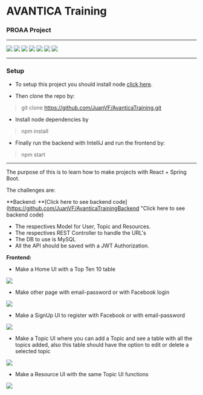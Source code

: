 # AVANTICA Training 

### PROAA Project

------------


![](https://img.shields.io/npm/v/bootstrap?color=%2300C46E&label=bootstrap) ![](https://img.shields.io/npm/v/local-storage?color=%2300C46E&label=local-storage) ![](https://img.shields.io/npm/v/react?color=%2300C46E&label=react) ![](https://img.shields.io/npm/v/react-dom?color=%2300C46E&label=react-dom) ![](https://img.shields.io/npm/v/react-facebook-login?label=react-facebook-login) ![](https://img.shields.io/npm/v/react-router-dom?label=react-router-dom) ![](https://img.shields.io/npm/v/react-scripts?label=react-scripts)

------------

### Setup

- To setup this project you should install node [click here](https://nodejs.org/es/download/ "click here").

- Then clone the repo by:

> git clone https://github.com/JuanVF/AvanticaTraining.git

- Install node dependencies by

> npm install

- Finally run the backend with IntelliJ and run the frontend by:

> npm start

------------


The purpose of this is to learn how to make projects with React + Spring Boot.

The challenges are:

**Backend:   **[Click here to see backend code](https://github.com/JuanVF/AvanticaTrainingBackend "Click here to see backend code)

- The respectives Model for User, Topic and Resources.
- The respectives REST Controller to handle the URL's
- The DB to use is MySQL
- All the API should be saved with a JWT Authorization.

**Frontend:**

- Make a Home UI with a Top Ten 10 table

![](https://i.imgur.com/CvKHPRr.png)

- Make other page with email-password or with Facebook login

![](https://i.imgur.com/qPIXAo6.jpg)

- Make a SignUp UI to register with Facebook or with email-password

![](https://i.imgur.com/Sw7Y8lZ.jpg)

- Make a Topic UI where you can add a Topic and see a table with all the topics added, also this table should have the option to edit or delete a selected topic

![](https://i.imgur.com/OguCTGL.jpg)

- Make a Resource UI with the same Topic UI functions

![](https://i.imgur.com/rBSAdYs.jpg)

